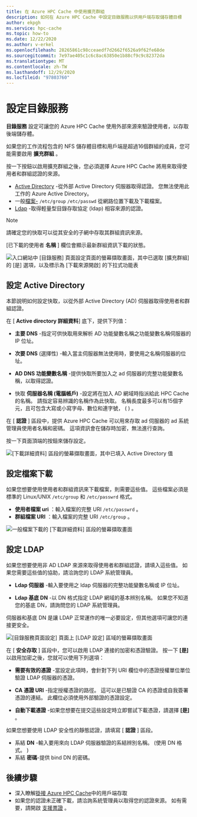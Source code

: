 ```yaml
---
title: 在 Azure HPC Cache 中使用擴充群組
description: 如何在 Azure HPC Cache 中設定目錄服務以供用戶端存取儲存體目標
author: ekpgh
ms.service: hpc-cache
ms.topic: how-to
ms.date: 12/22/2020
ms.author: v-erkel
ms.openlocfilehash: 28265861c98cceaedf7d2662f6526a9f62fe68de
ms.sourcegitcommit: 7e97ae405c1c6c8ac63850e1b88cf9c9c82372da
ms.translationtype: MT
ms.contentlocale: zh-TW
ms.lasthandoff: 12/29/2020
ms.locfileid: "97803760"
---
```

# <a name="configure-directory-services"></a>設定目錄服務

**目錄服務** 設定可讓您的 Azure HPC Cache 使用外部來源來驗證使用者，以存取後端儲存體。

如果您的工作流程包含的 NFS 儲存體目標和用戶端是超過16個群組的成員，您可能需要啟用 **擴充群組** 。

按一下按鈕以啟用擴充群組之後，您必須選擇 Azure HPC Cache 將用來取得使用者和群組認證的來源。

* [Active Directory](#configure-active-directory) -從外部 Active Directory 伺服器取得認證。 您無法使用此工作的 Azure Active Directory。
* 一般[檔案-](#configure-file-download) `/etc/group` `/etc/passwd` 從網路位置下載及下載檔案。
* [Ldap](#configure-ldap) -取得輕量型目錄存取協定 (ldap) 相容來源的認證。

> [!NOTE]
> 請確定您的快取可以從其安全的子網中存取其群組資訊來源。<!-- + details/examples -->

[已下載的使用者 **名稱** ] 欄位會顯示最新群組資訊下載的狀態。

![入口網站中 [目錄服務] 頁面設定頁面的螢幕擷取畫面，其中已選取 [擴充群組] 的 [是] 選項，以及標示為 [下載來源開啟] 的下拉式功能表](media/directory-services-select-group-source.png)

## <a name="configure-active-directory"></a>設定 Active Directory

本節說明如何設定快取，以從外部 Active Directory (AD) 伺服器取得使用者和群組認證。

在 [ **Active directory 詳細資料**] 底下，提供下列值：

* **主要 DNS** -指定可供快取用來解析 AD 功能變數名稱之功能變數名稱伺服器的 IP 位址。

* **次要 DNS** (選擇性) -輸入當主伺服器無法使用時，要使用之名稱伺服器的位址。

* **AD DNS 功能變數名稱** -提供快取所要加入之 ad 伺服器的完整功能變數名稱，以取得認證。

* 快取 **伺服器名稱 (電腦帳戶)** -設定將在加入 AD 網域時指派給此 HPC Cache 的名稱。 請指定容易辨識的名稱作為此快取。 名稱長度最多可以有15個字元，且可包含大寫或小寫字母、數位和連字號， ( ) 。

在 [ **認證** ] 區段中，提供 Azure HPC Cache 可以用來存取 ad 伺服器的 ad 系統管理員使用者名稱和密碼。 這項資訊會在儲存時加密，無法進行查詢。

按一下頁面頂端的按鈕來儲存設定。

![[下載詳細資料] 區段的螢幕擷取畫面，其中已填入 Active Directory 值](media/group-download-details-ad.png)

## <a name="configure-file-download"></a>設定檔案下載

如果您想要使用使用者和群組資訊來下載檔案，則需要這些值。 這些檔案必須是標準的 Linux/UNIX `/etc/group` 和 `/etc/passwrd` 格式。

* **使用者檔案 uri** ：輸入檔案的完整 URI `/etc/passwrd` 。
* **群組檔案 URI** ：輸入檔案的完整 URI `/etc/group` 。

![一般檔案下載的 [下載詳細資料] 區段的螢幕擷取畫面](media/group-download-details-file.png)

## <a name="configure-ldap"></a>設定 LDAP

如果您想要使用非 AD LDAP 來源來取得使用者和群組認證，請填入這些值。 如果您需要這些值的協助，請洽詢您的 LDAP 系統管理員。

* **Ldap 伺服器** -輸入要使用之 ldap 伺服器的完整功能變數名稱或 IP 位址。 <!-- only one, not up to 3 -->

* **Ldap 基底 DN** -以 DN 格式指定 LDAP 網域的基本辨別名稱。 如果您不知道您的基底 DN，請詢問您的 LDAP 系統管理員。

伺服器和基底 DN 是讓 LDAP 正常運作的唯一必要設定，但其他選項可讓您的連接更安全。

![[目錄服務頁面設定] 頁面上 [LDAP 設定] 區域的螢幕擷取畫面](media/group-download-details-ldap.png)

在 [ **安全存取** ] 區段中，您可以啟用 LDAP 連接的加密和憑證驗證。 按一下 **[是]** 以啟用加密之後，您就可以使用下列選項：

* **需要有效的憑證** -當設定此項時，會針對下列 URI 欄位中的憑證授權單位單位驗證 LDAP 伺服器的憑證。

* **CA 憑證 URI** -指定授權憑證的路徑。 這可以是已驗證 CA 的憑證或自我簽署憑證的連結。 此欄位必須使用外部驗證的憑證設定。

* **自動下載憑證** -如果您想要在提交這些設定時立即嘗試下載憑證，請選擇 **[是]** 。

如果您想要使用 LDAP 安全性的靜態認證，請填寫 [ **認證** ] 區段。

* 系結 **DN** -輸入要用來向 LDAP 伺服器驗證的系結辨別名稱。  (使用 DN 格式。 ) 
* 系結 **密碼**-提供 bind DN 的密碼。

## <a name="next-steps"></a>後續步驟

* 深入瞭解[掛接 Azure HPC Cache](hpc-cache-mount.md)中的用戶端存取
* 如果您的認證未正確下載，請洽詢系統管理員以取得您的認證來源。 如有需要，請開啟 [支援票證](hpc-cache-support-ticket.md) 。
